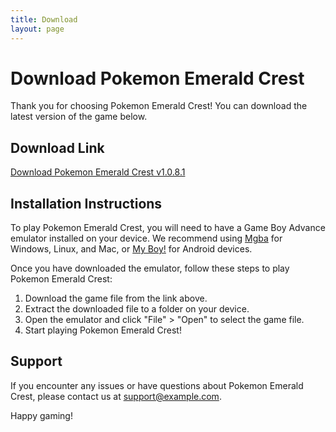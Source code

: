 ```yaml
---
title: Download
layout: page
---
```


# Download Pokemon Emerald Crest

Thank you for choosing Pokemon Emerald Crest! You can download the latest version of the game below.

## Download Link

[Download Pokemon Emerald Crest v1.0.8.1](https://example.com/Pokemon-Emerald-Crest-v1.0.8.1.zip)

## Installation Instructions

To play Pokemon Emerald Crest, you will need to have a Game Boy Advance emulator installed on your device. We recommend using [Mgba](https://vba-m.com/) for Windows, Linux, and Mac, or [My Boy!](https://play.google.com/store/apps/details?id=com.fastemulator.gba) for Android devices.

Once you have downloaded the emulator, follow these steps to play Pokemon Emerald Crest:

1. Download the game file from the link above.
2. Extract the downloaded file to a folder on your device.
3. Open the emulator and click "File" > "Open" to select the game file.
4. Start playing Pokemon Emerald Crest!

## Support

If you encounter any issues or have questions about Pokemon Emerald Crest, please contact us at support@example.com.

Happy gaming!
